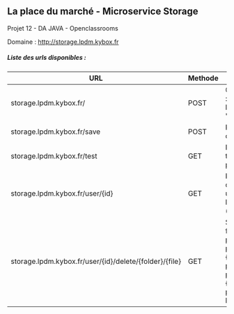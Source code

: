 ## La place du marché - Microservice Storage
Projet 12 - DA JAVA - Openclassrooms

Domaine : http://storage.lpdm.kybox.fr

##### Liste des urls disponibles :
| URL                                                    | Methode | Description                                                                                                                              |
|--------------------------------------------------------|---------|------------------------------------------------------------------------------------------------------------------------------------------|
| storage.lpdm.kybox.fr/                                 | POST    | @RequestBody : id de l'utilisateur : { "id": Integer }                                                                                   |
| storage.lpdm.kybox.fr/save                             | POST    | Résultat des opérations                                                                                                                  |
| storage.lpdm.kybox.fr/test                             | GET     | Interface de test (non persistante)                                                                                                      |
| storage.lpdm.kybox.fr/user/{id}                        | GET     | Retourne liste des fichiers uploadés par l'utilisateur (url)                                                                             |
| storage.lpdm.kybox.fr/user/{id}/delete/{folder}/{file} | GET     | Supprime le fichier ayant pour dossier le paramètre {folder}, ayant pour nom le paramètre {file} et pour propriétaire l'identifiant {id} |